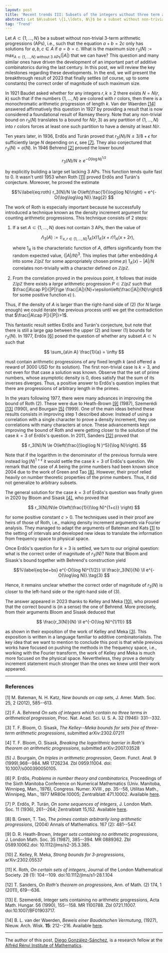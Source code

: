 ```yaml
---
layout: post
title: 'Recent trends III: Subsets of the integers without three term arithmetic progressions'
abstract: Let $A\subset \{1,\ldots, N\}$ be a subset without non-trivial 3-term arithmetic progressions (APs), i.e., such that the equation $a+b=2c$ only has solutions for $a,b,c\in A$ if $a=b=c$. What is the maximum size $r_3(N):=\max_{A\subset \{1,\ldots,N\} \text{ without 3 APs}}(|A|)$ that we can have? This question and many similar ones have driven the development of an important part of additive combinatorics during the last century
tag: 'Trend'
---
```


Let $A\subset \{1,\ldots, N\}$ be a subset without non-trivial 3-term
arithmetic progressions (APs), i.e., such that the equation $a+b=2c$
only has solutions for $a,b,c\in A$ if $a=b=c$. What is the maximum size
$r_3(N):=\max_{A\subset \{1,\ldots,N\} \text{ without 3 APs}}(|A|)$ that
we can have? This question and many similar ones have driven the
development of an important part of additive combinatorics during the
last century. In this post, we will review the key milestones regarding
these developments. In the end, we will present the breakthrough result
of 2023 that finally settles (of course, up to some constants) the
correct order of magnitude of such maximum size.

In 1921 Baudet asked whether for any integers $r,k\ge 2$ there exists
$N=N(r,k)$ such that if the numbers $\{1,\ldots, N\}$ are colored with
$r$ colors, then there is a monochromatic arithmetic progression of
length $k$. Van der Waerden [[14]](#waerden) answered affirmatively this
question in 1927 by providing a result that is now considered a
foundational result of Ramsey theory. Note that any non-trivial bound on
$r_3(N)$ translates to a bound for $N(r,3)$ as any partition of
$\{1,\ldots, N \}$ into $r$ colors forces at least one such partition to
have a density at least $N/r$.

Ten years later, in 1936, Erdős and Turán proved that
$r_3(N)/N\le 3/8+\epsilon$ for sufficiently large $N$ depending on
$\epsilon$, see [[7]](#ET). They also conjectured that $r_3(N)=o(N)$. In 1946
Behrend [[2]](#B) proved the lower bound 

$$%\label{eq:be}
r_3(N)/N \ge e^{-O(\log N)^{1/2}} \tag{1}
$$ 

by explicitly building a large set
lacking 3 APs. This function tends quite fast to 0. It wasn't until 1953
when Roth [[11]](#R) proved Erdős and Turán's conjecture. Moreover, he proved
the estimate 

$$%\label{eq:roth}
r_3(N)/N \le O\left(\frac{1}{\log\log N}\right) = e^{-O(\log\log\log N)}.\tag{2}
$$

The work of Roth is especially important because he successfully
introduced a technique known as the density increment argument for
counting arithmetic progressions. This technique consists of 2 steps:

1. If a set $A\subset \{1,\ldots,N\}$ does not contain 3 APs, then the value of 
    
    $$
    \Lambda_3(A):=\mathbb{E}_{x,r\in \{1,\ldots,N\}} 1_A(x)1_A(x+r)1_A(x+2r),
    $$ 
    
    where $1_A$ is the characteristic function of $A$, differs significantly from the random expected value, 
    $(|A|/N)^3$. This implies that (after embedding $A$ into some $\mathbb{Z}/p\mathbb{Z}$ 
    for some appropriately chosen prime $p$) $1_A(x)-|A|/N$ correlates  non-trivially with a character defined on $\mathbb{Z}/p\mathbb{Z}$.

2. From the correlation proved in the previous point, it follows that inside $\mathbb{Z}/p\mathbb{Z}$ 
there exists a *large* arithmetic progression $P\subset \mathbb{Z}/p\mathbb{Z}$ such that 
$\frac{|A\cap P|}{|P|}\ge \frac{|A|}{N}+\epsilon\left(\frac{|A|}{N}\right)$ for some positive function $\epsilon(\cdot)$.

Thus, if the density of $A$ is larger than the right-hand side of (2) (for
$N$ large enough) we could iterate the previous process until we get the
contradiction that $\frac{|A\cap P|}{|P|}>1$.

This fantastic result settles Erdős and Turán's conjecture, but note
that there is still a large gap between the upper (2) and
lower (1)
bounds for $r_3(N)$. In 1977, Erdős [[6]](#E) posed the question of whether
any subset $A\subset \mathbb{N}$ such that

$$
\sum_{a\in A} \frac{1}{a} = \infty
$$ 

must contain arithmetic progressions of any fixed length $k$ (and offered a reward of 3000 USD for its solution). The first non-trivial case is $k=3$, and not even for
that case a solution was known. Observe that the set of prime numbers,
whose asymptotic density is 0, does satisfy that the sum of its inverses
diverges. Thus, a positive answer to Erdős's question implies that there
are progressions of arbitrary length in the primes.

In the years following 1977, there were many advances in improving the
bound of Roth (2). These were due to Heath-Brown [[9]](#HB) (1987),
Szemerédi [[13]](#S) (1990), and Bourgain [[5]](#B0) (1999). One of the main ideas
behind these results consists in improving step 1 described above:
Instead of using a correlation with a single character to prove a
density increment, they use correlations with many characters at once.
These advancements kept improving the bound of Roth and were getting
closer to the solution of the case $k=3$ of Erdős's question. In 2011,
Sanders [[12]](#San) proved that

$$
r_3(N)/N \le O\left(\frac{(\log\log N )^5}{\log N}\right).
$$ 

Note that
if the logarithm in the denominator of the previous formula were instead
$\log(N)^{1 + \epsilon}$ it would settle the case $k=3$ of Erdős's
question. We remark that the case of $A$ being the prime numbers had
been known since 2004 due to the work of Green and Tao [[8]](#GT). However,
their proof relied heavily on number theoretic properties of the prime
numbers. Thus, it did not generalize to arbitrary subsets.

The general solution for the case $k=3$ of Erdős's question was finally
given in 2020 by Bloom and Sisask [[4]](#BS), who proved that

$$
r_3(N)/N\le O\left(\frac{1}{(\log N)^{1+c}} \right)
$$ 

for some positive constant $c>0$. The techniques used in their proof are heirs of
those of Roth, i.e., making density increment arguments via Fourier
analysis. They managed to adapt the arguments of Bateman and Kats [[1]](#BK)
to the setting of intervals and developed new ideas to translate the
information from frequency space to physical space.

Once Erdős's question for $k=3$ is settled, we turn to our original
question: what is the correct order of magnitude of $r_3(N)$? Note that
Bloom and Sisask's bound together with Behrend's construction yield

$$%\label{eq:be+bs}
e^{-O(\log N)^{1/2}} \ll \frac{r_3(N)}{N} \ll e^{-O(\log\log N)}.\tag{3}
$$

Hence, it remains unclear whether the correct order of magnitude of
$r_3(N)$ is closer to the left-hand side or the right-hand side of (3).

The answer appeared in 2023 thanks to Kelley and Meka [[10]](#KM), who proved
that the correct bound is (in a sense) the one of Behrend. More
precisely, from their arguments Bloom and Sisask deduced that

$$
\frac{r_3(N)}{N} \ll e^{-O(\log N)^{1/11}}
$$ 

as shown in their
exposition of the work of Kelley and Meka [[3]](#BS2). This exposition is
written in a language familiar to additive combinatorialists. The key
idea that we want to mention to conclude this post is that while
previous works have focused on pushing the methods in the frequency
space, i.e., working with the Fourier transform, the work of Kelley and
Meka is much more focused on the physical space. Nevertheless, they
prove a density increment statement much stronger than the ones we knew
until their work appeared.

---

### References

<a id="BK">[1]</a>  M. Bateman, N. H. Katz, *New bounds on cap sets*, J. Amer. Math. Soc. 25, 2 (2012), 585--613.

<a id="B">[2]</a> F. A. Behrend *On sets of integers which contain no three terms in arithmetical progression*, Proc. Nat. Acad. Sci. U. S. A. 32 (1946):
331--332.

<a id="BS2">[3]</a> T. F. Bloom, O. Sisask, *The Kelley--Meka bounds for sets free of three-term arithmetic progressions*, submitted arXiv:2302.07211

<a id="BS">[4]</a> T. F. Bloom, O. Sisask, *Breaking the logarithmic barrier in Roth's theorem on arithmetic progressions*, submitted arXiv:2007.03528

<a id="Bo">[5]</a> J. Bourgain, *On triples in arithmetic progression*, Geom. Funct. Anal. 9 (1999),968--984. MR 1726234. Zbl 0959.11004. doi: 10.1007/s000390050105.

<a id="E">[6]</a> P. Erdős, *Problems in number theory and combinatorics*, Proceedings of the Sixth Manitoba Conference on Numerical Mathematics (Univ. Manitoba, Winnipeg, Man., 1976), Congress. Numer. XVIII , pp. 35--58, Utilitas Math., Winnipeg, Man., 1977 MR80e:10005; Zentralblatt 471.10002. Available [here](https://users.renyi.hu/~p_erdos/1977-27.pdf).

<a id="ET">[7]</a> P. Erdős, P. Turán, *On some sequences of integers*, J. London Math. Soc. 11 (1936), 261--264; Zentralblatt 15,152. Available [here](https://users.renyi.hu/~p_erdos/1936-05.pdf).

<a id="GT">[8]</a> B. Green, T. Tao, *The primes contain arbitrarily long arithmetic progressions*, (2004) Annals of Mathematics. 167 (2): 481--547.

<a id="HB">[9]</a> D. R. Heath-Brown, *Integer sets containing no arithmetic progressions*, J. London Math. Soc. 35 (1987), 385--394. MR 0889362. Zbl 0589.10062.doi: 10.1112/jlms/s2-35.3.385.

<a id="KM">[10]</a> Z. Kelley, R. Meka, *Strong bounds for 3-progressions*, arXiv:2302.05537

<a id="R">[11]</a> K. Roth, *On certain sets of integers*, Journal of the London Mathematical Society. 28 (1): 104--109. doi:10.1112/jlms/s1-28.1.104

<a id="San">[12]</a> T. Sanders, *On Roth's theorem on progressions*, Ann. of Math. (2) 174, 1 (2011), 619--636.

<a id="S">[13]</a> E. Szemerédi, Integer sets containing no arithmetic progressions, Acta Math. Hungar. 56 (1990), 155--158. MR 1100788. Zbl 0721.11007. doi:10.1007/BF01903717.

<a id="waerden">[14]</a> B. L. van der Waerden, *Beweis einer Baudetschen Vermutung*, (1927), Nieuw. Arch. Wisk. **15**: 212--216. Available
[here](https://www.delpher.nl/nl/tijdschriften/view?coll=dts&identifier=MMKWG01:022157001:00228).

---

The author of this post, [Diego González-Sánchez](https://www.renyi.hu/en/researchers/diego-gonzalez-sanchez), is a research fellow at the [Alfréd Rényi Institute of Mathematics](https://www.renyi.hu/en).